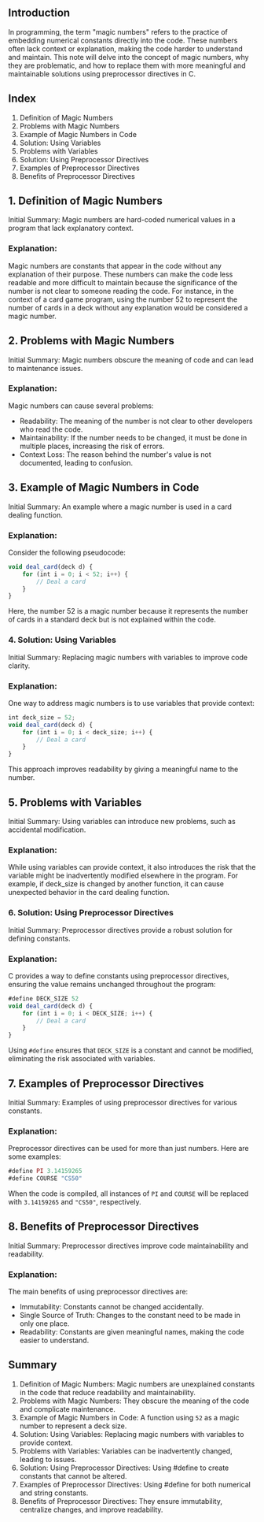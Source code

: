 ## Introduction
In programming, the term "magic numbers" refers to the practice of embedding numerical constants directly into the code. These numbers often lack context or explanation, making the code harder to understand and maintain. This note will delve into the concept of magic numbers, why they are problematic, and how to replace them with more meaningful and maintainable solutions using preprocessor directives in C.

## Index
1. Definition of Magic Numbers
2. Problems with Magic Numbers
3. Example of Magic Numbers in Code
4. Solution: Using Variables
5. Problems with Variables
6. Solution: Using Preprocessor Directives
7. Examples of Preprocessor Directives
8. Benefits of Preprocessor Directives

## 1. Definition of Magic Numbers
Initial Summary: Magic numbers are hard-coded numerical values in a program that lack explanatory context.

### Explanation:
Magic numbers are constants that appear in the code without any explanation of their purpose. These numbers can make the code less readable and more difficult to maintain because the significance of the number is not clear to someone reading the code. For instance, in the context of a card game program, using the number 52 to represent the number of cards in a deck without any explanation would be considered a magic number.

## 2. Problems with Magic Numbers
Initial Summary: Magic numbers obscure the meaning of code and can lead to maintenance issues.

### Explanation:
Magic numbers can cause several problems:

- Readability: The meaning of the number is not clear to other developers who read the code.
- Maintainability: If the number needs to be changed, it must be done in multiple places, increasing the risk of errors.
- Context Loss: The reason behind the number's value is not documented, leading to confusion.

## 3. Example of Magic Numbers in Code
Initial Summary: An example where a magic number is used in a card dealing function.

### Explanation:
Consider the following pseudocode:
```javascript
void deal_card(deck d) {
    for (int i = 0; i < 52; i++) {
        // Deal a card
    }
}
```

Here, the number 52 is a magic number because it represents the number of cards in a standard deck but is not explained within the code.

### 4. Solution: Using Variables
Initial Summary: Replacing magic numbers with variables to improve code clarity.

### Explanation:
One way to address magic numbers is to use variables that provide context:
```javascript
int deck_size = 52;
void deal_card(deck d) {
    for (int i = 0; i < deck_size; i++) {
        // Deal a card
    }
}
```

This approach improves readability by giving a meaningful name to the number.

## 5. Problems with Variables
Initial Summary: Using variables can introduce new problems, such as accidental modification.

### Explanation:
While using variables can provide context, it also introduces the risk that the variable might be inadvertently modified elsewhere in the program. For example, if deck_size is changed by another function, it can cause unexpected behavior in the card dealing function.

### 6. Solution: Using Preprocessor Directives
Initial Summary: Preprocessor directives provide a robust solution for defining constants.

### Explanation:
C provides a way to define constants using preprocessor directives, ensuring the value remains unchanged throughout the program:

```javascript
#define DECK_SIZE 52
void deal_card(deck d) {
    for (int i = 0; i < DECK_SIZE; i++) {
        // Deal a card
    }
}
```

Using `#define` ensures that `DECK_SIZE` is a constant and cannot be modified, eliminating the risk associated with variables.

## 7. Examples of Preprocessor Directives
Initial Summary: Examples of using preprocessor directives for various constants.

### Explanation:
Preprocessor directives can be used for more than just numbers. Here are some examples:
```javascript
#define PI 3.14159265
#define COURSE "CS50"
```

When the code is compiled, all instances of `PI` and `COURSE` will be replaced with `3.14159265` and `"CS50"`, respectively.

## 8. Benefits of Preprocessor Directives
Initial Summary: Preprocessor directives improve code maintainability and readability.

### Explanation:
The main benefits of using preprocessor directives are:

- Immutability: Constants cannot be changed accidentally.
- Single Source of Truth: Changes to the constant need to be made in only one place.
- Readability: Constants are given meaningful names, making the code easier to understand.

## Summary
1. Definition of Magic Numbers: Magic numbers are unexplained constants in the code that reduce readability and maintainability.
2. Problems with Magic Numbers: They obscure the meaning of the code and complicate maintenance.
3. Example of Magic Numbers in Code: A function using `52` as a magic number to represent a deck size.
4. Solution: Using Variables: Replacing magic numbers with variables to provide context.
5. Problems with Variables: Variables can be inadvertently changed, leading to issues.
6. Solution: Using Preprocessor Directives: Using #define to create constants that cannot be altered.
7. Examples of Preprocessor Directives: Using #define for both numerical and string constants.
8. Benefits of Preprocessor Directives: They ensure immutability, centralize changes, and improve readability.

